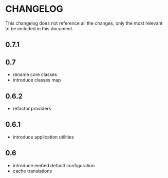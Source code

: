 # CHANGELOG

This changelog does not reference all the changes, only the most relevant to be included in this document.

## 0.7.1

## 0.7
- rename core classes
- introduce classes map

## 0.6.2
- refactor providers

## 0.6.1
- introduce application utilities

## 0.6
- introduce embed default configuration
- cache translations
